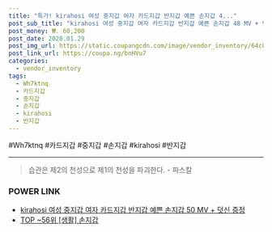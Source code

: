 ```yaml
--- 
title: "특가! kirahosi 여성 중지갑 여자 카드지갑 반지갑 예쁜 손지갑 4..." 
post_sub_title: "kirahosi 여성 중지갑 여자 카드지갑 반지갑 예쁜 손지갑 48 MV + 덧신 증정 Wh7ktnq" 
post_money: ₩. 60,200 
post_date: 2020.01.29 
post_img_url: https://static.coupangcdn.com/image/vendor_inventory/64c8/788a64566090044903501b1b2dfb9c07d5478e7bf7e2a1c48b7caf44d7a1.jpg 
post_link_url: https://coupa.ng/bnHVu7 
categories: 
  - vendor_inventory 
tags: 
  - Wh7ktnq 
  - 카드지갑 
  - 중지갑 
  - 손지갑 
  - kirahosi 
  - 반지갑 
--- 
```

  #Wh7ktnq #카드지갑 #중지갑 #손지갑 #kirahosi #반지갑 
<hr> 

> 습관은 제2의 천성으로 제1의 천성을 파괴한다. - 파스칼 


### POWER LINK

* <a href="https://blog.naver.com/fasyy4321/221790254230" target="_blank">kirahosi 여성 중지갑 여자 카드지갑 반지갑 예쁜 손지갑 50 MV + 덧신 증정</a>
* <a href="https://blog.naver.com/an0733/221788313788" target="_blank"> TOP ~56위 [생활] 손지갑</a>
